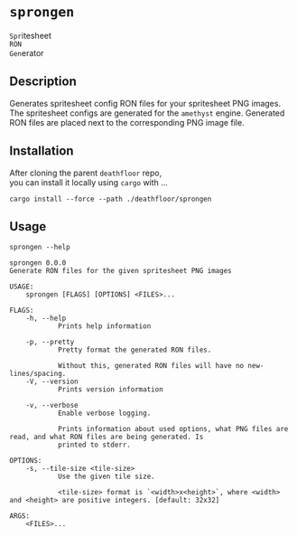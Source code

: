 # `sprongen`
`Spr`itesheet  
`RON`  
`Gen`erator

## Description
Generates spritesheet config RON files for your spritesheet PNG images.
The spritesheet configs are generated for the `amethyst` engine.
Generated RON files are placed next to the corresponding PNG image file.

## Installation
After cloning the parent `deathfloor` repo,  
you can install it locally using `cargo` with ...
```
cargo install --force --path ./deathfloor/sprongen
```

## Usage
```
sprongen --help
```

```
sprongen 0.0.0
Generate RON files for the given spritesheet PNG images

USAGE:
    sprongen [FLAGS] [OPTIONS] <FILES>...

FLAGS:
    -h, --help
            Prints help information

    -p, --pretty
            Pretty format the generated RON files.

            Without this, generated RON files will have no new-lines/spacing.
    -V, --version
            Prints version information

    -v, --verbose
            Enable verbose logging.

            Prints information about used options, what PNG files are read, and what RON files are being generated. Is
            printed to stderr.

OPTIONS:
    -s, --tile-size <tile-size>
            Use the given tile size.

            <tile-size> format is `<width>x<height>`, where <width> and <height> are positive integers. [default: 32x32]

ARGS:
    <FILES>...

```
